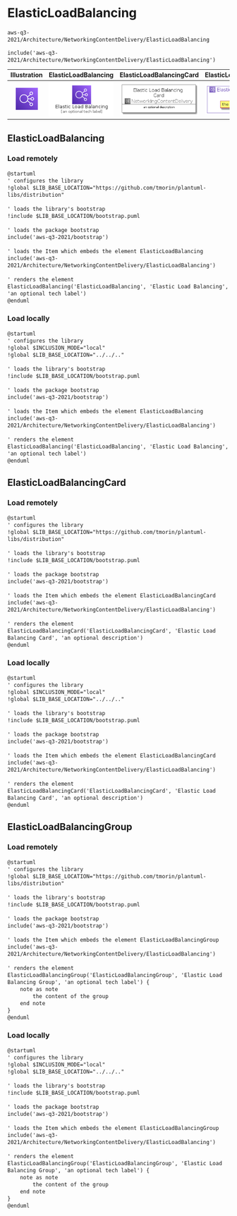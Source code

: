 # ElasticLoadBalancing


```text
aws-q3-2021/Architecture/NetworkingContentDelivery/ElasticLoadBalancing
```

```text
include('aws-q3-2021/Architecture/NetworkingContentDelivery/ElasticLoadBalancing')
```



| Illustration | ElasticLoadBalancing | ElasticLoadBalancingCard | ElasticLoadBalancingGroup |
| :---: | :---: | :---: | :---: |
| ![illustration for Illustration](../../../aws-q3-2021/Architecture/NetworkingContentDelivery/ElasticLoadBalancing.png) | ![illustration for ElasticLoadBalancing](../../../aws-q3-2021/Architecture/NetworkingContentDelivery/ElasticLoadBalancing.Local.png) | ![illustration for ElasticLoadBalancingCard](../../../aws-q3-2021/Architecture/NetworkingContentDelivery/ElasticLoadBalancingCard.Local.png) | ![illustration for ElasticLoadBalancingGroup](../../../aws-q3-2021/Architecture/NetworkingContentDelivery/ElasticLoadBalancingGroup.Local.png) |




## ElasticLoadBalancing

### Load remotely
```plantuml
@startuml
' configures the library
!global $LIB_BASE_LOCATION="https://github.com/tmorin/plantuml-libs/distribution"

' loads the library's bootstrap
!include $LIB_BASE_LOCATION/bootstrap.puml

' loads the package bootstrap
include('aws-q3-2021/bootstrap')

' loads the Item which embeds the element ElasticLoadBalancing
include('aws-q3-2021/Architecture/NetworkingContentDelivery/ElasticLoadBalancing')

' renders the element
ElasticLoadBalancing('ElasticLoadBalancing', 'Elastic Load Balancing', 'an optional tech label')
@enduml
```

### Load locally
```plantuml
@startuml
' configures the library
!global $INCLUSION_MODE="local"
!global $LIB_BASE_LOCATION="../../.."

' loads the library's bootstrap
!include $LIB_BASE_LOCATION/bootstrap.puml

' loads the package bootstrap
include('aws-q3-2021/bootstrap')

' loads the Item which embeds the element ElasticLoadBalancing
include('aws-q3-2021/Architecture/NetworkingContentDelivery/ElasticLoadBalancing')

' renders the element
ElasticLoadBalancing('ElasticLoadBalancing', 'Elastic Load Balancing', 'an optional tech label')
@enduml
```

## ElasticLoadBalancingCard

### Load remotely
```plantuml
@startuml
' configures the library
!global $LIB_BASE_LOCATION="https://github.com/tmorin/plantuml-libs/distribution"

' loads the library's bootstrap
!include $LIB_BASE_LOCATION/bootstrap.puml

' loads the package bootstrap
include('aws-q3-2021/bootstrap')

' loads the Item which embeds the element ElasticLoadBalancingCard
include('aws-q3-2021/Architecture/NetworkingContentDelivery/ElasticLoadBalancing')

' renders the element
ElasticLoadBalancingCard('ElasticLoadBalancingCard', 'Elastic Load Balancing Card', 'an optional description')
@enduml
```

### Load locally
```plantuml
@startuml
' configures the library
!global $INCLUSION_MODE="local"
!global $LIB_BASE_LOCATION="../../.."

' loads the library's bootstrap
!include $LIB_BASE_LOCATION/bootstrap.puml

' loads the package bootstrap
include('aws-q3-2021/bootstrap')

' loads the Item which embeds the element ElasticLoadBalancingCard
include('aws-q3-2021/Architecture/NetworkingContentDelivery/ElasticLoadBalancing')

' renders the element
ElasticLoadBalancingCard('ElasticLoadBalancingCard', 'Elastic Load Balancing Card', 'an optional description')
@enduml
```

## ElasticLoadBalancingGroup

### Load remotely
```plantuml
@startuml
' configures the library
!global $LIB_BASE_LOCATION="https://github.com/tmorin/plantuml-libs/distribution"

' loads the library's bootstrap
!include $LIB_BASE_LOCATION/bootstrap.puml

' loads the package bootstrap
include('aws-q3-2021/bootstrap')

' loads the Item which embeds the element ElasticLoadBalancingGroup
include('aws-q3-2021/Architecture/NetworkingContentDelivery/ElasticLoadBalancing')

' renders the element
ElasticLoadBalancingGroup('ElasticLoadBalancingGroup', 'Elastic Load Balancing Group', 'an optional tech label') {
    note as note
        the content of the group
    end note
}
@enduml
```

### Load locally
```plantuml
@startuml
' configures the library
!global $INCLUSION_MODE="local"
!global $LIB_BASE_LOCATION="../../.."

' loads the library's bootstrap
!include $LIB_BASE_LOCATION/bootstrap.puml

' loads the package bootstrap
include('aws-q3-2021/bootstrap')

' loads the Item which embeds the element ElasticLoadBalancingGroup
include('aws-q3-2021/Architecture/NetworkingContentDelivery/ElasticLoadBalancing')

' renders the element
ElasticLoadBalancingGroup('ElasticLoadBalancingGroup', 'Elastic Load Balancing Group', 'an optional tech label') {
    note as note
        the content of the group
    end note
}
@enduml
```

